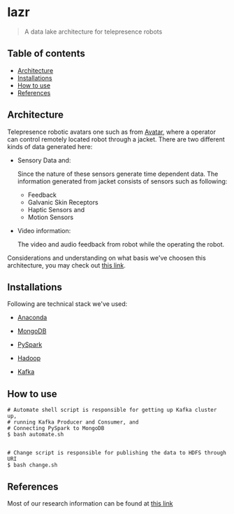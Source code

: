 # lazr
> A data lake architecture for telepresence robots

## Table of contents

- [Architecture](#architecture)
- [Installations](#installations)
- [How to use](#how-to-use)
- [References](#references)

## Architecture

Telepresence robotic avatars one such as from [Avatar](https://g.co/kgs/KfuJ42), where a operator can control remotely located robot through a jacket. There are two different kinds of data generated here:

- Sensory Data and:
  
  Since the nature of these sensors generate time dependent data. The information generated from jacket consists of sensors such as following:

  * Feedback
  * Galvanic Skin Receptors
  * Haptic Sensors and 
  * Motion Sensors


- Video information:

  The video and audio feedback from robot while the operating the robot.

Considerations and understanding on what basis we've choosen this architecture, you may check out [this link](https://docs.google.com/document/d/1Q2nAtQ_UcUGdLwagbxyHWk7RiwRFSflorGsx32z_9mc/edit?usp=sharing).


## Installations

Following are technical stack we've used:

- [Anaconda](https://docs.google.com/document/d/1j_7M_d7pD1tuuEVWgVmpW8lwZ1VxH1-cF8JhZJWO3Ac/edit?usp=sharing)

- [MongoDB](https://docs.google.com/document/d/1R6Zv9BGfJY_acG323mk71RC7DlkifUg9R2NWBgvk8e8/edit?usp=sharing)

- [PySpark](https://docs.google.com/document/d/1MJl3Hi3cOmC5VgVG0qfSsF11LPbk68vii-gOKOMeYxg/edit?usp=sharing)

- [Hadoop](https://docs.google.com/document/d/1lyAd5bzZWu_nRXTS0wU0KZG-USIep5SkxOaBhLVtX5s/edit?usp=sharing)

- [Kafka](https://github.com/ATR-Lab/getting-started-kafka#installation)


## How to use

```
# Automate shell script is responsible for getting up Kafka cluster up, 
# running Kafka Producer and Consumer, and
# Connecting PySpark to MongoDB
$ bash automate.sh


# Change script is responsible for publishing the data to HDFS through URI
$ bash change.sh

```
## References

Most of our research information can be found at [this link](https://drive.google.com/drive/folders/1a5XjoFfzhZc9G6i56oRI0OSRx6_oP6CX?usp=sharing)







